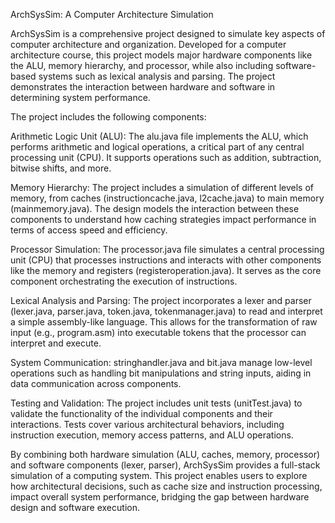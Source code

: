 ArchSysSim: A Computer Architecture Simulation

ArchSysSim is a comprehensive project designed to simulate key aspects of computer architecture and organization. Developed for a computer architecture course, this project models major hardware components like the ALU, memory hierarchy, and processor, while also including software-based systems such as lexical analysis and parsing. The project demonstrates the interaction between hardware and software in determining system performance.

The project includes the following components:

Arithmetic Logic Unit (ALU):
The alu.java file implements the ALU, which performs arithmetic and logical operations, a critical part of any central processing unit (CPU). It supports operations such as addition, subtraction, bitwise shifts, and more.

Memory Hierarchy:
The project includes a simulation of different levels of memory, from caches (instructioncache.java, l2cache.java) to main memory (mainmemory.java). The design models the interaction between these components to understand how caching strategies impact performance in terms of access speed and efficiency.

Processor Simulation:
The processor.java file simulates a central processing unit (CPU) that processes instructions and interacts with other components like the memory and registers (registeroperation.java). It serves as the core component orchestrating the execution of instructions.

Lexical Analysis and Parsing:
The project incorporates a lexer and parser (lexer.java, parser.java, token.java, tokenmanager.java) to read and interpret a simple assembly-like language. This allows for the transformation of raw input (e.g., program.asm) into executable tokens that the processor can interpret and execute.

System Communication:
stringhandler.java and bit.java manage low-level operations such as handling bit manipulations and string inputs, aiding in data communication across components.

Testing and Validation:
The project includes unit tests (unitTest.java) to validate the functionality of the individual components and their interactions. Tests cover various architectural behaviors, including instruction execution, memory access patterns, and ALU operations.

By combining both hardware simulation (ALU, caches, memory, processor) and software components (lexer, parser), ArchSysSim provides a full-stack simulation of a computing system. This project enables users to explore how architectural decisions, such as cache size and instruction processing, impact overall system performance, bridging the gap between hardware design and software execution.
